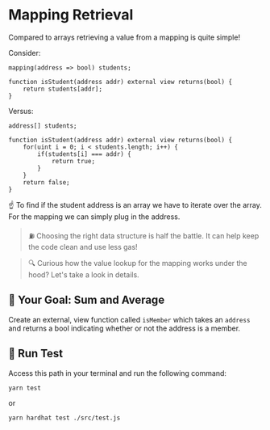 # Mapping Retrieval

Compared to arrays retrieving a value from a mapping is quite simple!

Consider:

```solidity
mapping(address => bool) students;

function isStudent(address addr) external view returns(bool) {
    return students[addr];
}
```
Versus:

```solidity
address[] students;

function isStudent(address addr) external view returns(bool) {
    for(uint i = 0; i < students.length; i++) {
        if(students[i] === addr) {
            return true;
        }
    }
    return false;
}
```

☝️ To find if the student address is an array we have to iterate over the array. For the mapping we can simply plug in the address.

> ⛽ Choosing the right data structure is half the battle. It can help keep the code clean and use less gas!

> 🔍 Curious how the value lookup for the mapping works under the hood? Let's take a look in details.

## 🏁 Your Goal: Sum and Average

Create an external, view function called `isMember` which takes an `address` and returns a bool indicating whether or not the address is a member.

## 🧪 Run Test
Access this path in your terminal and run the following command:

```bash
yarn test
```
or

```bash
yarn hardhat test ./src/test.js
```